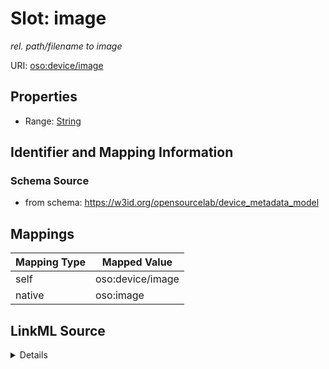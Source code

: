 

# Slot: image


_rel. path/filename to image_





URI: [oso:device/image](http://w3id.org/oso/device/image)



<!-- no inheritance hierarchy -->








## Properties

* Range: [String](String.md)





## Identifier and Mapping Information







### Schema Source


* from schema: https://w3id.org/opensourcelab/device_metadata_model




## Mappings

| Mapping Type | Mapped Value |
| ---  | ---  |
| self | oso:device/image |
| native | oso:image |




## LinkML Source

<details>
```yaml
name: image
description: rel. path/filename to image
from_schema: https://w3id.org/opensourcelab/device_metadata_model
rank: 1000
slot_uri: oso:device/image
alias: image
range: string
required: false

```
</details>